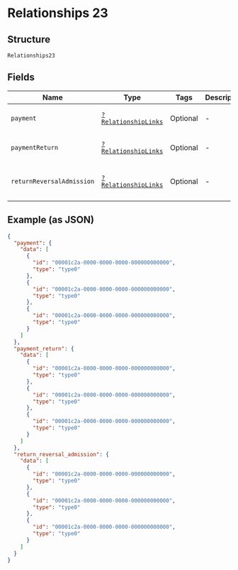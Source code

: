 
# Relationships 23

## Structure

`Relationships23`

## Fields

| Name | Type | Tags | Description | Getter | Setter |
|  --- | --- | --- | --- | --- | --- |
| `payment` | [`?RelationshipLinks`](../../doc/models/relationship-links.md) | Optional | - | getPayment(): ?RelationshipLinks | setPayment(?RelationshipLinks payment): void |
| `paymentReturn` | [`?RelationshipLinks`](../../doc/models/relationship-links.md) | Optional | - | getPaymentReturn(): ?RelationshipLinks | setPaymentReturn(?RelationshipLinks paymentReturn): void |
| `returnReversalAdmission` | [`?RelationshipLinks`](../../doc/models/relationship-links.md) | Optional | - | getReturnReversalAdmission(): ?RelationshipLinks | setReturnReversalAdmission(?RelationshipLinks returnReversalAdmission): void |

## Example (as JSON)

```json
{
  "payment": {
    "data": [
      {
        "id": "00001c2a-0000-0000-0000-000000000000",
        "type": "type0"
      },
      {
        "id": "00001c2a-0000-0000-0000-000000000000",
        "type": "type0"
      },
      {
        "id": "00001c2a-0000-0000-0000-000000000000",
        "type": "type0"
      }
    ]
  },
  "payment_return": {
    "data": [
      {
        "id": "00001c2a-0000-0000-0000-000000000000",
        "type": "type0"
      },
      {
        "id": "00001c2a-0000-0000-0000-000000000000",
        "type": "type0"
      },
      {
        "id": "00001c2a-0000-0000-0000-000000000000",
        "type": "type0"
      }
    ]
  },
  "return_reversal_admission": {
    "data": [
      {
        "id": "00001c2a-0000-0000-0000-000000000000",
        "type": "type0"
      },
      {
        "id": "00001c2a-0000-0000-0000-000000000000",
        "type": "type0"
      },
      {
        "id": "00001c2a-0000-0000-0000-000000000000",
        "type": "type0"
      }
    ]
  }
}
```

